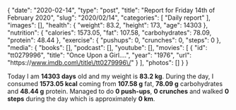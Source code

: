 {
    "date": "2020-02-14",
    "type": "post",
    "title": "Report for Friday 14th of February 2020",
    "slug": "2020\/02\/14",
    "categories": [
        "Daily report"
    ],
    "images": [],
    "health": {
        "weight": 83.2,
        "height": 173,
        "age": 14303
    },
    "nutrition": {
        "calories": 1573.05,
        "fat": 107.58,
        "carbohydrates": 78.09,
        "protein": 48.44
    },
    "exercise": {
        "pushups": 0,
        "crunches": 0,
        "steps": 0
    },
    "media": {
        "books": [],
        "podcast": [],
        "youtube": [],
        "movies": [
            {
                "id": "tt0279996",
                "title": "Once Upon a Girl....",
                "year": "1976",
                "url": "https:\/\/www.imdb.com\/title\/tt0279996\/"
            }
        ],
        "photos": []
    }
}

Today I am <strong>14303 days</strong> old and my weight is <strong>83.2 kg</strong>. During the day, I consumed <strong>1573.05 kcal</strong> coming from <strong>107.58 g</strong> fat, <strong>78.09 g</strong> carbohydrates and <strong>48.44 g</strong> protein. Managed to do <strong>0 push-ups</strong>, <strong>0 crunches</strong> and walked <strong>0 steps</strong> during the day which is approximately <strong>0 km</strong>.